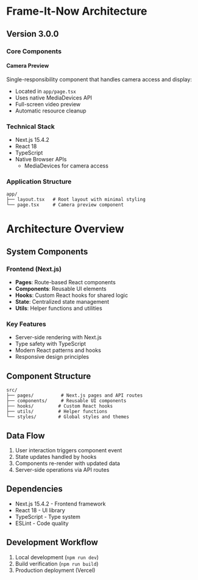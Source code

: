# Frame-It-Now Architecture

## Version 3.0.0

### Core Components

#### Camera Preview
Single-responsibility component that handles camera access and display:
- Located in `app/page.tsx`
- Uses native MediaDevices API
- Full-screen video preview
- Automatic resource cleanup

### Technical Stack
- Next.js 15.4.2
- React 18
- TypeScript
- Native Browser APIs
  - MediaDevices for camera access

### Application Structure
```
app/
├── layout.tsx   # Root layout with minimal styling
└── page.tsx     # Camera preview component
```

# Architecture Overview

## System Components

### Frontend (Next.js)
- **Pages**: Route-based React components
- **Components**: Reusable UI elements
- **Hooks**: Custom React hooks for shared logic
- **State**: Centralized state management
- **Utils**: Helper functions and utilities

### Key Features
- Server-side rendering with Next.js
- Type safety with TypeScript
- Modern React patterns and hooks
- Responsive design principles

## Component Structure
```
src/
├── pages/          # Next.js pages and API routes
├── components/     # Reusable UI components
├── hooks/         # Custom React hooks
├── utils/         # Helper functions
└── styles/        # Global styles and themes
```

## Data Flow
1. User interaction triggers component event
2. State updates handled by hooks
3. Components re-render with updated data
4. Server-side operations via API routes

## Dependencies
- Next.js 15.4.2 - Frontend framework
- React 18 - UI library
- TypeScript - Type system
- ESLint - Code quality

## Development Workflow
1. Local development (`npm run dev`)
2. Build verification (`npm run build`)
3. Production deployment (Vercel)
